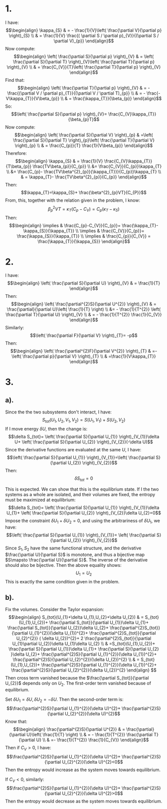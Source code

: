 # 1.
I have:
$$\begin{align}
\kappa_{S} & = - \frac{1}{V}\left(  \frac{\partial V}{\partial p} \right)_{S} \\
 & = \frac{1}{V} \frac{( \partial S / \partial p)_{V}}{(\partial S / \partial V)_{p}}
\end{align}$$
Now compute:
$$\begin{align}
\left(  \frac{\partial S}{\partial p} \right)_{V} & = \left(  \frac{\partial S}{\partial T} \right)_{V}\left(  \frac{\partial T}{\partial p} \right)_{V} \\
 & = \frac{C_{V}}{T}\left(  \frac{\partial T}{\partial p} \right)_{V}
\end{align}$$
Find that:
$$\begin{align}
\left( \frac{\partial T}{\partial p} \right)_{V} & = - \frac{(\partial V / \partial p)_{T}}{(\partial V / \partial T)_{p}} \\
 & = - \frac{-V\kappa_{T}}{V\beta_{p}} \\
 & = \frac{\kappa_{T}}{\beta_{p}}
\end{align}$$
So:
$$\left( \frac{\partial S}{\partial p} \right)_{V}= \frac{C_{V}\kappa_{T}}{\beta_{p}T}$$
Now compute:
$$\begin{align}
\left(  \frac{\partial S}{\partial V} \right)_{p} & =\left(  \frac{\partial S}{\partial T} \right)_{p}\left(  \frac{\partial T}{\partial V} \right)_{p} \\
 & = \frac{C_{p}}{T} \frac{1}{V\beta_{p}}
\end{align}$$
Therefore:
$$\begin{align}
\kappa_{S} & = \frac{1}{V} \frac{C_{V}\kappa_{T}}{T\beta_{p}} \frac{TV\beta_{p}}{C_{p}} \\
 &=  \frac{C_{V}}{C_{p}}\kappa_{T} \\
 &= \frac{C_{p}- \frac{TV\beta^{2}_{p}}{\kappa_{T}}}{C_{p}}\kappa_{T} \\
 & = \kappa_{T}- \frac{TV\beta^{2}_{p}}{C_{p}}
\end{align}$$
Then:
$$\kappa_{T}=\kappa_{S}+ \frac{\beta^{2}_{p}VT}{C_{P}}$$
From, this, together with the relation given in the problem, I know:
$$\beta^{2}_{p}VT= \kappa_{T}(C_{p}-C_{V})=C_{p}(\kappa_{T}-\kappa_{S})$$
Then:
$$\begin{align}
\implies & \frac{C_{p}-C_{V}}{C_{p}}= \frac{\kappa_{T}-\kappa_{S}}{\kappa_{T}} \\
\implies & \frac{C_{V}}{C_{p}}= \frac{\kappa_{S}}{\kappa_{T}} \\
\implies  & \frac{C_{p}}{C_{V}} = \frac{\kappa_{T}}{\kappa_{S}}
\end{align}$$
# 2.
I have:
$$\begin{align}
\left( \frac{\partial S}{\partial U} \right)_{V} & = \frac{1}{T}
\end{align}$$
Then:
$$\begin{align}
\left( \frac{\partial^{2}S}{\partial U^{2}} \right)_{V} & = \frac{\partial}{\partial U}\left(  \frac{1}{T} \right) \\
 &=  - \frac{1}{T^{2}} \left(  \frac{\partial T}{\partial U} \right)_{V} \\
 & = - \frac{1}{T^{2}} \frac{1}{C_{V}}
\end{align}$$
Similarly:
$$\left( \frac{\partial F}{\partial V} \right)_{T}= -p$$
Then:
$$\begin{align}
\left( \frac{\partial^{2}F}{\partial V^{2}} \right)_{T} & =- \left(  \frac{\partial p}{\partial V} \right)_{T} \\
 & =\frac{1}{V\kappa_{T}}
\end{align}$$
# 3.
## a).
Since the the two subsystems don't interact, I have:
$$S_{tot}(U_{1},U_{2},V_{1},V_{2})=S(U_{1},V_{1})+S(U_{2},V_{2})$$
If I move energy $\delta U$, then the change is:
$$\delta S_{tot}= \left( \frac{\partial S}{\partial U_{1}} \right)_{V_{1}}\delta U+ \left(  \frac{\partial S}{\partial U_{2}} \right)_{V_{2}}(-\delta U)$$
Since the derivative functions are evaluated at the same $U$, I have:
$$\left( \frac{\partial S}{\partial U_{1}} \right)_{V_{1}}=\left(  \frac{\partial S}{\partial U_{2}} \right)_{V_{2}}$$
Then:
$$\delta S_{tot}=0$$

This is expected. We can show that this is the equilibrium state. If I the two systems as a whole are isolated, and their volumes are fixed, the entropy must be maximized at equilibrium:
$$\delta S_{tot}= \left( \frac{\partial S}{\partial U_{1}} \right)_{V_{1}}\delta U_{1}+ \left(  \frac{\partial S}{\partial U_{2}} \right)_{V_{2}}\delta U_{2}=0$$
Impose the constraint $\delta U_{1}+\delta U_{2}=0$, and using the arbitrariness of $\delta U_{1}$, we have:
$$\left( \frac{\partial S}{\partial U_{1}} \right)_{V_{1}}= \left(  \frac{\partial S}{\partial U_{2}} \right)_{V_{2}}$$
Since $S_{1},S_{2}$ have the same functional structure, and the derivative $\frac{\partial U}{\partial S}$ is monotone, and thus a bijective map $S\mapsto \frac{\partial U}{\partial S}$. The inverse of the derivative should also be bijective. Then the above equality shows:
$$U_{1}=U_{2}$$
This is exactly the same condition given in the problem.  

## b).
Fix the volumes. Consider the Taylor expansion:
$$\begin{align}
S_{tot}(U_{1}+\delta U_{1},U_{2}+\delta U_{2}) & = S_{tot}(U_{1},U_{2})+ \frac{\partial S_{tot}}{\partial U_{1}}\delta U_{1}+ \frac{\partial S_{tot}}{\partial U_{2}}\delta U_{2}+ \frac{\partial^{2}S_{tot}}{\partial U_{1}^{2}}(\delta U_{1})^{2}+ \frac{\partial^{2}S_{tot}}{\partial U_{2}^{2}} ( \delta U_{2})^{2}+ 2 \frac{\partial^{2}S_{tot}}{\partial U_{1}\partial U_{2}}\delta U_{1}\delta U_{2} \\
 & =S_{tot}(U_{1},U_{2})+ \frac{\partial S}{\partial U_{1}}\delta U_{1}+ \frac{\partial S}{\partial U_{2} }\delta U_{2}+ \frac{\partial^{2}S}{\partial U_{1}^{2}}(\delta U_{1})^{2}+ \frac{\partial^{2}S}{\partial U_{2}^{2}}(\delta U_{2})^{2} \\
 & = S_{tot}(U_{1},U_{2})+ \frac{\partial^{2}S}{\partial U_{1}^{2}}(\delta U_{1})^{2}+ \frac{\partial^{2}S}{\partial U_{2}^{2}}(\delta U_{2})^{2}
\end{align} $$
Then cross term vanished because the $\frac{\partial S_{tot}}{\partial U_{2}}$ depends only on $U_{2}$. The first-order term vanished because of equilibrium.

Set $\delta U_{1}=\delta U,\delta U_{2}= - \delta U$. Then the second-order term is:
$$\frac{\partial^{2}S}{\partial U_{1}^{2}}(\delta U)^{2}+ \frac{\partial^{2}S}{\partial U_{2}^{2}}(\delta U)^{2}$$
Know that:
$$\begin{align}
\frac{\partial^{2}S}{\partial U^{2}} & = \frac{\partial}{\partial U}\left( \frac{1}{T} \right) \\
 & = - \frac{1}{T^{2}} \frac{\partial T}{\partial U} \\
 & =- \frac{1}{T^{2}} \frac{1}{C_{V}}
\end{align}$$
Then if $C_{V}>0$, I have:
$$\frac{\partial^{2}S}{\partial U_{1}^{2}}(\delta U)^{2}+ \frac{\partial^{2}S}{\partial U_{2}^{2}}(\delta U)^{2}<0$$
Then the entropy would increase as the system moves towards equilibrium. 

If $C_{V}<0$, similarly:
$$\frac{\partial^{2}S}{\partial U_{1}^{2}}(\delta U)^{2}+ \frac{\partial^{2}S}{\partial U_{2}^{2}}(\delta U)^{2}>0$$
Then the entropy would decrease as the system moves towards equilibrium.

